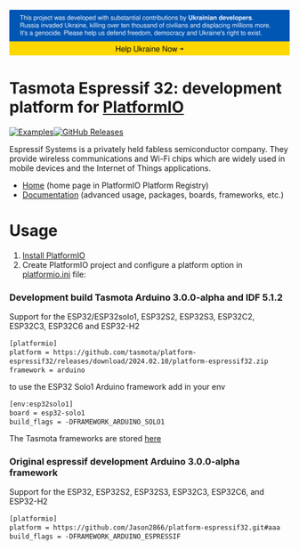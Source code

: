 [![Build_special_firmware](https://raw.githubusercontent.com/vshymanskyy/StandWithUkraine/main/banner-direct.svg)](https://github.com/vshymanskyy/StandWithUkraine/blob/main/docs/README.md)


# Tasmota Espressif 32: development platform for [PlatformIO](http://platformio.org)

[![Examples](https://github.com/Jason2866/platform-espressif32/actions/workflows/examples.yml/badge.svg)](https://github.com/Jason2866/platform-espressif32/actions/workflows/examples.yml)[![GitHub Releases](https://img.shields.io/github/downloads/tasmota/platform-espressif32/total?label=downloads)](https://github.com/tasmota/platform-espressif32/releases/latest)

Espressif Systems is a privately held fabless semiconductor company. They provide wireless communications and Wi-Fi chips which are widely used in mobile devices and the Internet of Things applications.

* [Home](http://platformio.org/platforms/espressif32) (home page in PlatformIO Platform Registry)
* [Documentation](http://docs.platformio.org/page/platforms/espressif32.html) (advanced usage, packages, boards, frameworks, etc.)

# Usage

1. [Install PlatformIO](http://platformio.org)
2. Create PlatformIO project and configure a platform option in [platformio.ini](http://docs.platformio.org/page/projectconf.html) file:

### Development build Tasmota Arduino 3.0.0-alpha and IDF 5.1.2
Support for the ESP32/ESP32solo1, ESP32S2, ESP32S3, ESP32C2, ESP32C3, ESP32C6 and ESP32-H2
```                  
[platformio]
platform = https://github.com/tasmota/platform-espressif32/releases/download/2024.02.10/platform-espressif32.zip
framework = arduino
```
to use the ESP32 Solo1 Arduino framework add in your env
```
[env:esp32solo1]
board = esp32-solo1
build_flags = -DFRAMEWORK_ARDUINO_SOLO1
```
The Tasmota frameworks are stored [here](https://github.com/tasmota/arduino-esp32/releases)


### Original espressif development Arduino 3.0.0-alpha framework
Support for the ESP32, ESP32S2, ESP32S3, ESP32C3, ESP32C6, and ESP32-H2
```
[platformio]
platform = https://github.com/Jason2866/platform-espressif32.git#aaa
build_flags = -DFRAMEWORK_ARDUINO_ESPRESSIF
```
